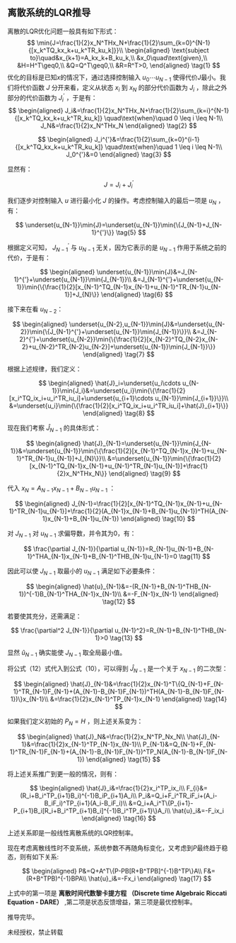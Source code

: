 ## 离散系统的LQR推导

<script type="text/javascript"
  src="https://cdnjs.cloudflare.com/ajax/libs/mathjax/2.7.3/MathJax.js?config=TeX-AMS-MML_HTMLorMML">
</script>
<script type="text/x-mathjax-config">
  MathJax.Hub.Config({
    tex2jax: {
      inlineMath: [['$','$'], ['\\(','\\)']],
      displayMath: [['$$','$$'], ['\\[','\\]']],
      processEscapes: true
    }
  });
</script>

离散的LQR优化问题一般具有如下形式：
$$
\min{J=\frac{1}{2}x_N^THx_N+\frac{1}{2}\sum_{k=0}^{N-1}{[x_k^TQ_kx_k+u_k^TR_ku_k]}}\\ \begin{aligned} \text{subject to}\quad&x_{k+1}=A_kx_k+B_ku_k,\\ &x_0\quad\text{given},\\ &H=H^T\geq0,\\ &Q=Q^T\geq0,\\ &R=R^T>0, \end{aligned} \tag{1}
$$
优化的目标是已知$x$的情况下，通过选择控制输入 $u_0\cdots u_{N-1}$ 使得代价$J$最小。我们将代价函数 $J$ 分开来看，定义从状态 $x_i$ 到 $x_N$ 的部分代价函数为 $J_i$ ，除此之外部分的代价函数为 $J_i^{'}$ ，于是有：
$$
\begin{aligned} J_i&=\frac{1}{2}x_N^THx_N+\frac{1}{2}\sum_{k=i}^{N-1}{[x_k^TQ_kx_k+u_k^TR_ku_k]} \quad\text{when}\quad 0 \leq i \leq N-1\\ J_N&=\frac{1}{2}x_N^THx_N \end{aligned} \tag{2}
$$

$$
\begin{aligned} J_i^{'}&=\frac{1}{2}\sum_{k=0}^{i-1}{[x_k^TQ_kx_k+u_k^TR_ku_k]} \quad\text{when}\quad 1 \leq i \leq N-1\\ J_0^{'}&=0 \end{aligned} \tag{3}
$$

显然有：

$$
J=J_i+J_i^{'} \tag{4}
$$

我们逐步对控制输入 $u$ 进行最小化 $J$ 的操作。考虑控制输入的最后一项是 $u_N$ ，有：

$$
\underset{u_{N-1}}\min{J}=\underset{u_{N-1}}\min{\{J_{N-1}+J_{N-1}^{'}\}} \tag{5}
$$

根据定义可知， $J_{N-1}^{'}$ 与 $u_{N-1}$ 无关，因为它表示的是 $u_{N-1}$ 作用于系统之前的代价，于是有：

$$
\begin{aligned} 
\underset{u_{N-1}}\min{J}&=J_{N-1}^{'}+\underset{u_{N-1}}\min{J_{N-1}}\\ 
&=J_{N-1}^{'}+\underset{u_{N-1}}\min{\{\frac{1}{2}[x_{N-1}^TQ_{N-1}x_{N-1}+u_{N-1}^TR_{N-1}u_{N-1}]+J_{N}\}} 
\end{aligned} 
\tag{6}
$$

接下来在看 $u_{N-2}$：

$$
\begin{aligned} \underset{u_{N-2},u_{N-1}}\min{J}&=\underset{u_{N-2}}\min{\{J_{N-1}^{'}+\underset{u_{N-1}}\min{J_{N-1}}\}}\\ &=J_{N-2}^{'}+\underset{u_{N-2}}\min{\{\frac{1}{2}[x_{N-2}^TQ_{N-2}x_{N-2}+u_{N-2}^TR_{N-2}u_{N-2}]+\underset{u_{N-1}}\min{J_{N-1}}\}} \end{aligned} \tag{7}
$$

根据上述规律，我们定义：

$$
\begin{aligned} \hat{J}_i=\underset{u_i\cdots u_{N-1}}\min{J_i}&=\underset{u_i}\min{\{\frac{1}{2}[x_i^TQ_ix_i+u_i^TR_iu_i]+\underset{u_{i+1}\cdots u_{N-1}}\min{J_{i+1}}\}}\\ &=\underset{u_i}\min{\{\frac{1}{2}[x_i^TQ_ix_i+u_i^TR_iu_i]+\hat{J}_{i+1}\}} \end{aligned} \tag{8}
$$

现在我们考察 $\hat{J}_{N-1}$ 的具体形式：

$$
\begin{aligned} \hat{J}_{N-1}=\underset{u_{N-1}}\min{J_{N-1}}&=\underset{u_{N-1}}\min{\{\frac{1}{2}[x_{N-1}^TQ_{N-1}x_{N-1}+u_{N-1}^TR_{N-1}u_{N-1}]+J_{N}\}}\\ &=\underset{u_{N-1}}\min{\{\frac{1}{2}[x_{N-1}^TQ_{N-1}x_{N-1}+u_{N-1}^TR_{N-1}u_{N-1}]+\frac{1}{2}x_N^THx_N\}} \end{aligned} \tag{9}
$$

代入 $x_N=A_{N-1}x_{N-1}+B_{N-1}u_{N-1}$ ：

$$
\begin{aligned} J_{N-1}=\frac{1}{2}[x_{N-1}^TQ_{N-1}x_{N-1}+u_{N-1}^TR_{N-1}u_{N-1}]+\frac{1}{2}(A_{N-1}x_{N-1}+B_{N-1}u_{N-1})^TH(A_{N-1}x_{N-1}+B_{N-1}u_{N-1}) \end{aligned} \tag{10}
$$

对 $J_{N-1}$ 对 $u_{N-1}$ 求偏导数，并令其为0，有：

$$
\frac{\partial J_{N-1}}{\partial u_{N-1}}=R_{N-1}u_{N-1}+B_{N-1}^THA_{N-1}x_{N-1}+B_{N-1}^THB_{N-1}u_{N-1}=0 \tag{11}
$$

因此可以使 $J_{N-1}$ 取最小的 $u_{N-1}$ 满足如下必要条件：

$$
\begin{aligned} \hat{u}_{N-1}&=-(R_{N-1}+B_{N-1}^THB_{N-1})^{-1}B_{N-1}^THA_{N-1}x_{N-1}\\ &=-F_{N-1}x_{N-1} \end{aligned} \tag{12}
$$

若要使其充分，还需满足：

$$
\frac{\partial^2 J_{N-1}}{\partial u_{N-1}^2}=R_{N-1}+B_{N-1}^THB_{N-1}>0 \tag{13}
$$

显然 $\hat u_{N-1}$ 确实能使 $J_{N-1}$ 取全局最小值。

将公式（12）式代入到公式（10），可以得到 $\hat J_{N-1}$ 是一个关于 $x_{N-1}$ 的二次型：

$$
\begin{aligned} 
    \hat{J}_{N-1}&=\frac{1}{2}x_{N-1}^T\{Q_{N-1}+F_{N-1}^TR_{N-1}F_{N-1}+(A_{N-1}-B_{N-1}F_{N-1})^TH(A_{N-1}-B_{N-1}F_{N-1})\}x_{N-1}\\ 
    &=\frac{1}{2}x_{N-1}^TP_{N-1}x_{N-1}
\end{aligned} 
\tag{14}
$$

如果我们定义初始的 $P_N=H$ ，则上述关系变为：

$$
\begin{aligned} \hat{J}_N&=\frac{1}{2}x_N^TP_Nx_N\\ \hat{J}_{N-1}&=\frac{1}{2}x_{N-1}^TP_{N-1}x_{N-1}\\ P_{N-1}&=Q_{N-1}+F_{N-1}^TR_{N-1}F_{N-1}+(A_{N-1}-B_{N-1}F_{N-1})^TP_N(A_{N-1}-B_{N-1}F_{N-1}) \end{aligned} \tag{15}
$$

将上述关系推广到更一般的情况，则有：

$$
\begin{aligned} \hat{J}_i&=\frac{1}{2}x_i^TP_ix_i\\ F_{i}&=(R_i+B_i^TP_{i+1}B_i)^{-1}B_iP_{i+1}A_i\\ P_i&=Q_i+F_i^TR_iF_i+(A_i-B_iF_i)^TP_{i+1}(A_i-B_iF_i)\\ &=Q_i+A_i^T\{P_{i+1}-P_{i+1}B_i[R_i+B_i^TP_{i+1}B_i]^{-1}B_i^TP_{i+1}\}A_i\\ \hat{u}_i&=-F_ix_i \end{aligned} \tag{16}
$$

上述关系即是一般线性离散系统的LQR控制率。

现在考虑离散线性时不变系统，系统参数不再随角标变化，又考虑到$P$最终趋于稳态，则有如下关系:

$$
\begin{aligned} 
P&=Q+A^T\{P-PB[R+B^TPB]^{-1}B^TP\}A\\ 
F&=(R+B^TPB)^{-1}BPA\\ 
\hat{u}_i&=-Fx_i 
\end{aligned}
\tag{17}
$$

上式中的第一项是 **离散时间代数黎卡提方程 （Discrete time Algebraic Riccati Equation - DARE）** ,第二项是状态反馈增益，第三项是最优控制率。

推导完毕。


未经授权，禁止转载